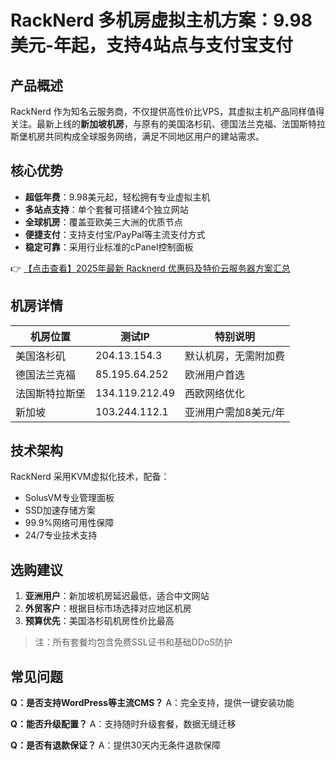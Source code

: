 # RackNerd 多机房虚拟主机方案：9.98美元-年起，支持4站点与支付宝支付

## 产品概述

RackNerd 作为知名云服务商，不仅提供高性价比VPS，其虚拟主机产品同样值得关注。最新上线的**新加坡机房**，与原有的美国洛杉矶、德国法兰克福、法国斯特拉斯堡机房共同构成全球服务网络，满足不同地区用户的建站需求。

## 核心优势

- **超低年费**：9.98美元起，轻松拥有专业虚拟主机
- **多站点支持**：单个套餐可搭建4个独立网站
- **全球机房**：覆盖亚欧美三大洲的优质节点
- **便捷支付**：支持支付宝/PayPal等主流支付方式
- **稳定可靠**：采用行业标准的cPanel控制面板

👉 [【点击查看】2025年最新 Racknerd 优惠码及特价云服务器方案汇总](https://bit.ly/Rack_Nerd)

## 机房详情

| 机房位置       | 测试IP          | 特别说明               |
|----------------|-----------------|-----------------------|
| 美国洛杉矶     | 204.13.154.3    | 默认机房，无需附加费   |
| 德国法兰克福   | 85.195.64.252   | 欧洲用户首选           |
| 法国斯特拉斯堡 | 134.119.212.49  | 西欧网络优化           |
| 新加坡         | 103.244.112.1   | 亚洲用户需加8美元/年   |

## 技术架构

RackNerd 采用KVM虚拟化技术，配备：
- SolusVM专业管理面板
- SSD加速存储方案
- 99.9%网络可用性保障
- 24/7专业技术支持

## 选购建议

1. **亚洲用户**：新加坡机房延迟最低，适合中文网站
2. **外贸客户**：根据目标市场选择对应地区机房
3. **预算优先**：美国洛杉矶机房性价比最高

> 注：所有套餐均包含免费SSL证书和基础DDoS防护

## 常见问题

**Q：是否支持WordPress等主流CMS？**
A：完全支持，提供一键安装功能

**Q：能否升级配置？**
A：支持随时升级套餐，数据无缝迁移

**Q：是否有退款保证？**
A：提供30天内无条件退款保障